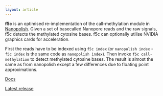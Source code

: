 ```yaml
---
layout: article
---
```


**f5c** is an optimised re-implementation of the call-methylation module in
[Nanopolish](https://github.com/jts/nanopolish). Given a set of basecalled
Nanopore reads and the raw signals, f5c detects the methylated cytosine bases.
f5c can optionally utilise NVIDIA graphics cards for acceleration.

First the reads have to be indexed using `f5c index` (or `nanopolish index` -
`f5c index` is the same code as `nanopolish index`). Then invoke
`f5c call-methylation` to detect methylated cytosine bases. The result is
almost the same as from nanopolish except a few differences due to floating
point approximations.

[Docs](https://hasindu2008.github.io/f5c/docs/quick-start)

[Latest release](https://github.com/hasindu2008/f5c/releases/latest)
